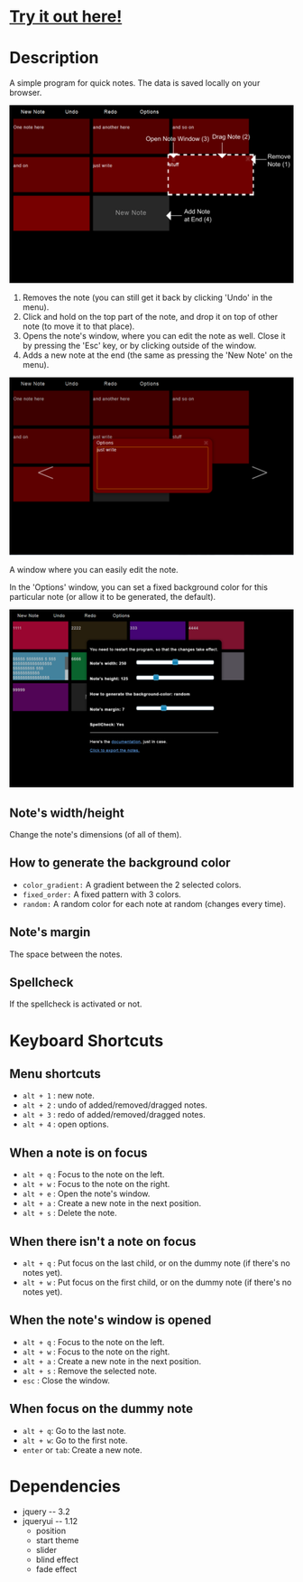 # [Try it out here!](http://nbpt.eu/app/notes/) #

# Description #

A simple program for quick notes.
The data is saved locally on your browser.


![Notes](images/promotion1.png)

1. Removes the note (you can still get it back by clicking 'Undo' in the menu).
2. Click and hold on the top part of the note, and drop it on top of other note (to move it to that place).
3. Opens the note's window, where you can edit the note as well.
Close it by pressing the 'Esc' key, or by clicking outside of the window.
4. Adds a new note at the end (the same as pressing the 'New Note' on the menu).


![Note Window](images/promotion2.png)

A window where you can easily edit the note.

In the 'Options' window, you can set a fixed background color for this particular note (or allow it to be generated, the default).

![Options](images/promotion3.png)

## Note's width/height ##

Change the note's dimensions (of all of them).


## How to generate the background color ##

- `color_gradient:` A gradient between the 2 selected colors.
- `fixed_order:` A fixed pattern with 3 colors.
- `random:` A random color for each note at random (changes every time).

## Note's margin ##

The space between the notes.

## Spellcheck ##

If the spellcheck is activated or not.


# Keyboard Shortcuts #

## Menu shortcuts ##

- `alt + 1` : new note.
- `alt + 2` : undo of added/removed/dragged notes.
- `alt + 3` : redo of added/removed/dragged notes.
- `alt + 4` : open options.

## When a note is on focus ##

- `alt + q` : Focus to the note on the left.
- `alt + w` : Focus to the note on the right.
- `alt + e` : Open the note's window.
- `alt + a` : Create a new note in the next position.
- `alt + s` : Delete the note.

## When there isn't a note on focus ##

- `alt + q` : Put focus on the last child, or on the dummy note (if there's no notes yet).
- `alt + w` : Put focus on the first child, or on the dummy note (if there's no notes yet).

## When the note's window is opened ##

- `alt + q` : Focus to the note on the left.
- `alt + w` : Focus to the note on the right.
- `alt + a` : Create a new note in the next position.
- `alt + s` : Remove the selected note.
- `esc` : Close the window.

## When focus on the dummy note ##

- `alt + q`: Go to the last note.
- `alt + w`: Go to the first note.
- `enter` or `tab`: Create a new note.

# Dependencies #

- jquery -- 3.2
- jqueryui -- 1.12
    - position
    - start theme
    - slider
    - blind effect
    - fade effect